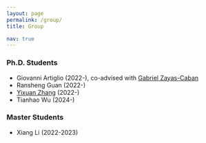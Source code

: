 ```yaml
---
layout: page
permalink: /group/
title: Group

nav: true
---
```


### Ph.D. Students

- Giovanni Artiglio (2022-), co-advised with <a href="https://zayascaban.labs.wisc.edu/">Gabriel Zayas-Caban</a><br>
- Ransheng Guan (2022-) <br>
- <a href="https://sites.google.com/wisc.edu/yixuanzhang/">Yixuan Zhang</a> (2022-) <br> 
- Tianhao Wu (2024-)

### Master Students
- Xiang Li (2022-2023)<br> 